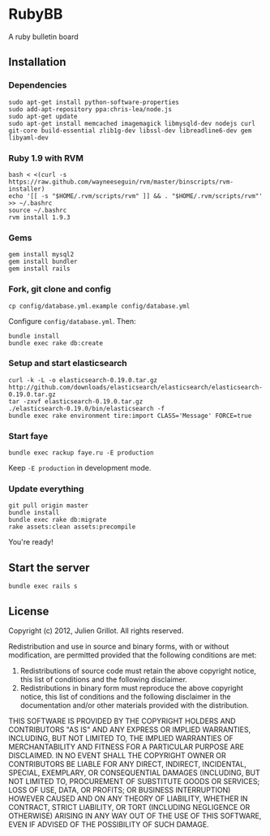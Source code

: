 # RubyBB

A ruby bulletin board

## Installation

### Dependencies

    sudo apt-get install python-software-properties
    sudo add-apt-repository ppa:chris-lea/node.js
    sudo apt-get update
    sudo apt-get install memcached imagemagick libmysqld-dev nodejs curl git-core build-essential zlib1g-dev libssl-dev libreadline6-dev gem libyaml-dev

### Ruby 1.9 with RVM

    bash < <(curl -s https://raw.github.com/wayneeseguin/rvm/master/binscripts/rvm-installer)
    echo '[[ -s "$HOME/.rvm/scripts/rvm" ]] && . "$HOME/.rvm/scripts/rvm"' >> ~/.bashrc
    source ~/.bashrc
    rvm install 1.9.3

### Gems

    gem install mysql2
    gem install bundler
    gem install rails

### Fork, git clone and config

    cp config/database.yml.example config/database.yml

Configure `config/database.yml`. Then:

    bundle install
    bundle exec rake db:create

### Setup and start elasticsearch

    curl -k -L -o elasticsearch-0.19.0.tar.gz http://github.com/downloads/elasticsearch/elasticsearch/elasticsearch-0.19.0.tar.gz
    tar -zxvf elasticsearch-0.19.0.tar.gz
    ./elasticsearch-0.19.0/bin/elasticsearch -f
    bundle exec rake environment tire:import CLASS='Message' FORCE=true

### Start faye

    bundle exec rackup faye.ru -E production

Keep `-E production` in development mode.

### Update everything

    git pull origin master
    bundle install
    bundle exec rake db:migrate
    rake assets:clean assets:precompile

You're ready!

## Start the server

    bundle exec rails s

## License

Copyright (c) 2012, Julien Grillot.
All rights reserved.

Redistribution and use in source and binary forms, with or without
modification, are permitted provided that the following conditions are met:

1. Redistributions of source code must retain the above copyright notice, this
   list of conditions and the following disclaimer.
2. Redistributions in binary form must reproduce the above copyright notice,
   this list of conditions and the following disclaimer in the documentation
   and/or other materials provided with the distribution.

THIS SOFTWARE IS PROVIDED BY THE COPYRIGHT HOLDERS AND CONTRIBUTORS "AS IS" AND
ANY EXPRESS OR IMPLIED WARRANTIES, INCLUDING, BUT NOT LIMITED TO, THE IMPLIED
WARRANTIES OF MERCHANTABILITY AND FITNESS FOR A PARTICULAR PURPOSE ARE
DISCLAIMED. IN NO EVENT SHALL THE COPYRIGHT OWNER OR CONTRIBUTORS BE LIABLE FOR
ANY DIRECT, INDIRECT, INCIDENTAL, SPECIAL, EXEMPLARY, OR CONSEQUENTIAL DAMAGES
(INCLUDING, BUT NOT LIMITED TO, PROCUREMENT OF SUBSTITUTE GOODS OR SERVICES;
LOSS OF USE, DATA, OR PROFITS; OR BUSINESS INTERRUPTION) HOWEVER CAUSED AND
ON ANY THEORY OF LIABILITY, WHETHER IN CONTRACT, STRICT LIABILITY, OR TORT
(INCLUDING NEGLIGENCE OR OTHERWISE) ARISING IN ANY WAY OUT OF THE USE OF THIS
SOFTWARE, EVEN IF ADVISED OF THE POSSIBILITY OF SUCH DAMAGE.
